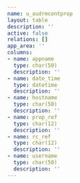 ```yaml
---
name: u_audrmcontprop
layout: table
description: ''
active: false
relations: []
app_area: ''
columns:
- name: appname
  type: char(50)
  description: ''
- name: date_time
  type: datetime
  description: ''
- name: hostname
  type: char(50)
  description: ''
- name: prop_ref
  type: char(12)
  description: ''
- name: rc_ref
  type: char(12)
  description: ''
- name: username
  type: char(50)
  description: ''
---
```


